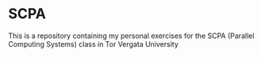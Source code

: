 # SCPA
This is a repository containing my personal exercises for the SCPA (Parallel Computing Systems) class in Tor Vergata University
